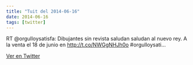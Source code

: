 ```yaml
---
title: "Tuit del 2014-06-16"
date: 2014-06-16
tags: [twitter]
---
```


RT @orgulloysatisfa: Dibujantes sin revista saludan saludan al nuevo rey. A la venta el 18 de junio en http://t.co/NWGgNHJh0o #orgulloysati…



[Ver en Twitter](https://twitter.com/i/web/status/478582039017684992)
